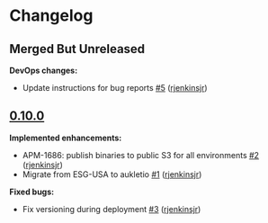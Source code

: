 # Changelog

## Merged But Unreleased

**DevOps changes:**

- Update instructions for bug reports [#5](https://github.com/aukletio/Auklet-Releaser-C/pull/5) ([rjenkinsjr](https://github.com/rjenkinsjr))

## [0.10.0](https://github.com/aukletio/Auklet-Releaser-C/tree/0.10.0)

**Implemented enhancements:**

- APM-1686: publish binaries to public S3 for all environments [#2](https://github.com/aukletio/Auklet-Releaser-C/pull/2) ([rjenkinsjr](https://github.com/rjenkinsjr))
- Migrate from ESG-USA to aukletio [#1](https://github.com/aukletio/Auklet-Releaser-C/pull/1) ([rjenkinsjr](https://github.com/rjenkinsjr))

**Fixed bugs:**

- Fix versioning during deployment [#3](https://github.com/aukletio/Auklet-Releaser-C/pull/3) ([rjenkinsjr](https://github.com/rjenkinsjr))

